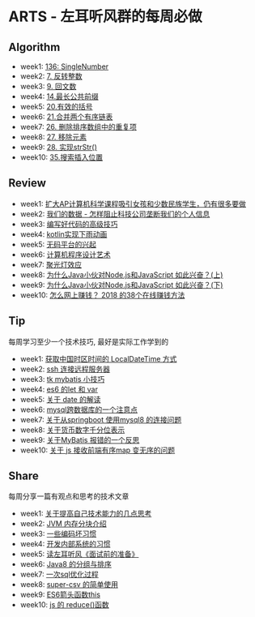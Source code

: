 # ARTS - 左耳听风群的每周必做

## Algorithm

+ week1: [136: SingleNumber](https://github.com/wangweiomg/arts/blob/master/week1/SingleNumber.md)
+ week2: [7. 反转整数](https://github.com/wangweiomg/arts/blob/master/week2/algorithm.md)
+ week3: [9. 回文数](https://github.com/wangweiomg/arts/blob/master/week3/algorithm.md)
+ week4: [14.最长公共前缀](https://github.com/wangweiomg/arts/blob/master/week4/algorithm.md)
+ week5: [20.有效的括号](https://github.com/wangweiomg/arts/blob/master/week5/algorithm.md)
+ week6: [21.合并两个有序链表](https://github.com/wangweiomg/arts/blob/master/week6/algorithm.md)
+ week7: [26. 删除排序数组中的重复项](https://github.com/wangweiomg/arts/blob/master/week7/algorithm.md)
+ week8: [27. 移除元素](https://github.com/wangweiomg/arts/blob/master/week8/algorithm.md)
+ week9: [28. 实现strStr()](https://github.com/wangweiomg/arts/blob/master/week9/algorithm.md)
+ week10: [35.搜索插入位置](https://github.com/wangweiomg/arts/blob/master/week10/algorithm.md)


## Review



+ week1: [扩大AP计算机科学课程吸引女孩和少数民族学生，仍有很多要做](https://github.com/wangweiomg/arts/blob/master/week1/AP_computer.md)
+ week2: [我们的数据 - 怎样阻止科技公司垄断我们的个人信息](https://github.com/wangweiomg/arts/blob/master/week2/review.md)
+ week3: [编写好代码的高级技巧](https://github.com/wangweiomg/arts/blob/master/week3/review.md)
+ week4: [kotlin实现下雨动画](https://github.com/wangweiomg/arts/blob/master/week4/review.md)
+ week5: [无码平台的兴起](https://github.com/wangweiomg/arts/blob/master/week5/review.md)
+ week6: [计算机程序设计艺术](https://github.com/wangweiomg/arts/blob/master/week6/review.md)
+ week7: [聚光灯效应](https://github.com/wangweiomg/arts/blob/master/week7/review.md)
+ week8: [为什么Java小伙对Node.js和JavaScript 如此兴奋？(上)](https://github.com/wangweiomg/arts/blob/master/week8/review.md)
+ week9: [为什么Java小伙对Node.js和JavaScript 如此兴奋？(下)](https://github.com/wangweiomg/arts/blob/master/week9/review.md)
+ week10: [怎么网上赚钱？ 2018 的38个在线赚钱方法](https://github.com/wangweiomg/arts/blob/master/week10/review.md)

## Tip
每周学习至少一个技术技巧, 最好是实际工作学到的

+ week1: [获取中国时区时间的 LocalDateTime 方式](https://github.com/wangweiomg/arts/blob/master/week1/java_timezone.md) 
+ week2: [ssh 连接远程服务器](https://github.com/wangweiomg/arts/blob/master/week2/tip.md)
+ week3: [tk mybatis 小技巧](https://github.com/wangweiomg/arts/blob/master/week3/tip.md)
+ week4: [es6 的let 和 var](https://github.com/wangweiomg/arts/blob/master/week4/tip.md)
+ week5: [关于 date 的解读](https://github.com/wangweiomg/arts/blob/master/week5/tip.md)
+ week6: [mysql跨数据库的一个注意点](https://github.com/wangweiomg/arts/blob/master/week6/tip.md)
+ week7: [关于从springboot 使用mysql8 的连接问题](https://github.com/wangweiomg/arts/blob/master/week7/tip.md)
+ week8: [关于货币数字千分位表示](https://github.com/wangweiomg/arts/blob/master/week8/tip.md)
+ week9: [关于MyBatis 报错的一个反思](https://github.com/wangweiomg/arts/blob/master/week9/tip.md)
+ week10: [关于 js 接收前端有序map 变无序的问题](https://github.com/wangweiomg/arts/blob/master/week10/tip.md)

## Share
每周分享一篇有观点和思考的技术文章

+ week1: [关于提高自己技术能力的几点思考](https://github.com/wangweiomg/arts/blob/master/week1/think.md) 
+ week2: [JVM 内存分块介绍](https://github.com/wangweiomg/arts/blob/master/week2/share.md)
+ week3: [一些编码坏习惯](https://github.com/wangweiomg/arts/blob/master/week3/share.md)
+ week4: [开发内部系统的习惯](https://github.com/wangweiomg/arts/blob/master/week4/share.md)
+ week5: [读左耳听风《面试前的准备》](https://github.com/wangweiomg/arts/blob/master/week5/share.md)
+ week6: [Java8 的分组与排序](https://github.com/wangweiomg/arts/blob/master/week6/share.md) 
+ week7: [一次sql优化过程](https://github.com/wangweiomg/arts/blob/master/week7/share.md)
+ week8: [super-csv 的简单使用](https://github.com/wangweiomg/arts/blob/master/week8/share.md)
+ week9: [ES6箭头函数this](https://github.com/wangweiomg/arts/blob/master/week9/share.md)
+ week10: [js 的 reduce()函数](https://github.com/wangweiomg/arts/blob/master/week10/share.md)


